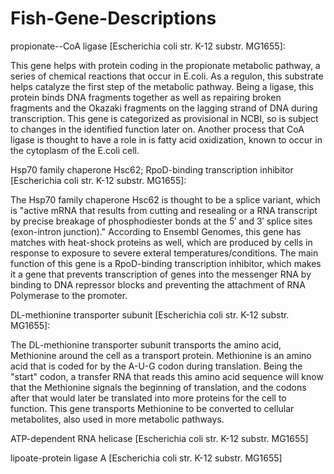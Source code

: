 # Fish-Gene-Descriptions

propionate--CoA ligase [Escherichia coli str. K-12 substr. MG1655]:

This gene helps with protein coding in the propionate metabolic pathway, a series of chemical reactions that occur in E.coli. As a regulon, this substrate helps catalyze the first step of the metabolic pathway. Being a ligase, this protein binds DNA fragments together as well as repairing broken fragments and the Okazaki fragments on the lagging strand of DNA during transcription. This gene is categorized as provisional in NCBI, so is subject to changes in the identified function later on. Another process that CoA ligase is thought to have a role in is fatty acid oxidization, known to occur in the cytoplasm of the E.coli cell. 

Hsp70 family chaperone Hsc62; RpoD-binding transcription inhibitor [Escherichia coli str. K-12 substr. MG1655]:

The Hsp70 family chaperone Hsc62 is thought to be a splice variant, which is "active mRNA that results from cutting and resealing or a RNA transcript by precise breakage of phosphodiester bonds at the 5′ and 3′ splice sites (exon-intron junction)." According to Ensembl Genomes, this gene has matches with heat-shock proteins as well, which are produced by cells in response to exposure to severe exteral temperatures/conditions. The main function of this gene is a RpoD-binding transcription inhibitor, which makes it a gene that prevents transcription of genes into the messenger RNA by binding to DNA repressor blocks and preventing the attachment of RNA Polymerase to the promoter.

DL-methionine transporter subunit [Escherichia coli str. K-12 substr. MG1655]:

The DL-methionine transporter subunit transports the amino acid, Methionine around the cell as a transport protein. Methionine is an amino acid that is coded for by the A-U-G codon during translation. Being the "start" codon, a transfer RNA that reads this amino acid sequence will know that the Methionine signals the beginning of translation, and the codons after that would later be translated into more proteins for the cell to function. This gene transports Methionine to be converted to cellular metabolites, also used in more metabolic pathways. 

 
 
 ATP-dependent RNA helicase [Escherichia coli str. K-12 substr. MG1655]
 
 
 
 lipoate-protein ligase A [Escherichia coli str. K-12 substr. MG1655]
